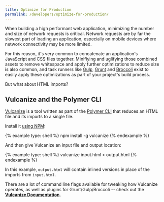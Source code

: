 ```yaml
---
title: Optimize for Production
permalink: /developers/optimize-for-production/
---
```


When building a high performant web application, minimizing the number and size of network requests is critical. Network requests are by far the slowest part of loading an application, especially on mobile devices where network connectivity may be more limited.

For this reason, it's very common to concatenate an application's JavaScript and CSS files together. Minifiying and uglifying those combined assets to remove whitespace and apply further optimizations to reduce size is also common, and task runners like [Gulp](http://gulpjs.com/), [Grunt](http://gruntjs.com/) and [Broccoli](http://broccolijs.com/) exist to easily apply these optimizations as part of your project's build process.

But what about HTML imports?

## Vulcanize and the Polymer CLI

[Vulcanize](https://github.com/Polymer/vulcanize) is a tool written as part of the [Polymer CLI](https://www.polymer-project.org/1.0/docs/tools/polymer-cli) that reduces an HTML file and its imports to a single file.

Install it [using NPM](https://www.npmjs.com/package/vulcanize):

{% example type: shell %}
npm install -g vulcanize
{% endexample %}

And then give Vulcanize an input file and output location:

{% example type: shell %}
vulcanize input.html > output.html
{% endexample %}

In this example, `output.html` will contain inlined versions in place of the imports from `input.html`.

There are a lot of command line flags available for tweaking how Vulcanize operates, as well as plugins for Grunt/Gulp/Broccoli -- check out the **[Vulcanize Documentation](https://github.com/Polymer/vulcanize)**.
